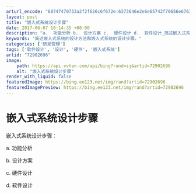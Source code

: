 ```yaml
---
arturl_encode: "68747470733a2f2f626c6f672e:6373646e2e6e65742f70656e6763616e393835363332323336:2f61727469636c652f64657461696c732f3732393032363936"
layout: post
title: "嵌入式系统设计步骤"
date: 2017-06-07 18:14:35 +08:00
description: "a.  功能分析 b.  设计方案 c.  硬件设计 d.  软件设计_简述嵌入式系统的设计方法和嵌"
keywords: "简述嵌入式系统的设计方法和嵌入式系统的设计步骤。"
categories: ['研发管理']
tags: ['软件设计', '设计', '硬件', '嵌入式系统']
artid: "72902696"
image:
    path: https://api.vvhan.com/api/bing?rand=sj&artid=72902696
    alt: "嵌入式系统设计步骤"
render_with_liquid: false
featuredImage: https://bing.ee123.net/img/rand?artid=72902696
featuredImagePreview: https://bing.ee123.net/img/rand?artid=72902696
---
```


# 嵌入式系统设计步骤

嵌入式系统设计步骤：
  
a. 功能分析
  
b. 设计方案
  
c. 硬件设计
  
d. 软件设计